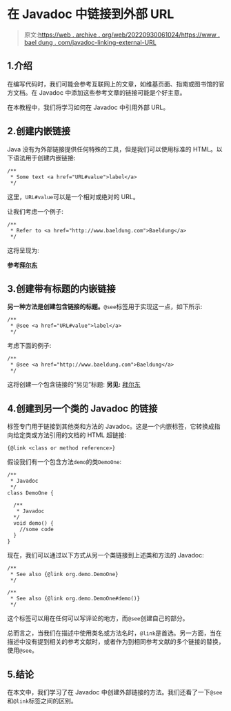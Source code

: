 # 在 Javadoc 中链接到外部 URL

> 原文:[https://web . archive . org/web/20220930061024/https://www . bael dung . com/javadoc-linking-external-URL](https://web.archive.org/web/20220930061024/https://www.baeldung.com/javadoc-linking-external-url)

## 1.介绍

在编写代码时，我们可能会参考互联网上的文章，如维基页面、指南或图书馆的官方文档。在 Javadoc 中添加这些参考文章的链接可能是个好主意。

在本教程中，我们将学习如何在 Javadoc 中引用外部 URL。

## 2.创建内嵌链接

Java 没有为外部链接提供任何特殊的工具，但是我们可以使用标准的 HTML。以下语法用于创建内嵌链接:

```
/**
 * Some text <a href="URL#value">label</a> 
 */
```

这里，`URL#value`可以是一个相对或绝对的 URL。

让我们考虑一个例子:

```
/** 
 * Refer to <a href="http://www.baeldung.com">Baeldung</a> 
 */
```

这将呈现为:

**参考[拜尔东](https://web.archive.org/web/20220930183519/https://www.baeldung.com/)**

## 3.创建带有标题的内嵌链接

**另一种方法是创建包含链接的标题。**`@see`标签用于实现这一点，如下所示:

```
/**
 * @see <a href="URL#value">label</a>
 */
```

考虑下面的例子:

```
/**
 * @see <a href="http://www.baeldung.com">Baeldung</a> 
 */
```

这将创建一个包含链接的“另见”标题:
**另见:**
[拜尔东](https://web.archive.org/web/20220930183519/https://www.baeldung.com/)

## 4.创建到另一个类的 Javadoc 的链接

标签专门用于链接到其他类和方法的 Javadoc。这是一个内嵌标签，它转换成指向给定类或方法引用的文档的 HTML 超链接:

`{@link <class or method reference>}`

假设我们有一个包含方法`demo`的类`DemoOne`:

```
/** 
 * Javadoc
 */
class DemoOne {

  /**
   * Javadoc
  */
  void demo() {
    //some code
  }
}
```

现在，我们可以通过以下方式从另一个类链接到上述类和方法的 Javadoc:

```
/** 
 * See also {@link org.demo.DemoOne}
 */
```

```
/**
 * See also {@link org.demo.DemoOne#demo()}
 */
```

这个标签可以用在任何可以写评论的地方，而`@see`创建自己的部分。

总而言之，当我们在描述中使用类名或方法名时，`@link`是首选。另一方面，当在描述中没有提到相关的参考文献时，或者作为到相同参考文献的多个链接的替换，使用`@see`。

## 5.结论

在本文中，我们学习了在 Javadoc 中创建外部链接的方法。我们还看了一下`@see`和`@link`标签之间的区别。
